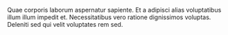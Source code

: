Quae corporis laborum aspernatur sapiente. Et a adipisci alias voluptatibus illum illum impedit et. Necessitatibus vero ratione dignissimos voluptas. Deleniti sed qui velit voluptates rem sed.